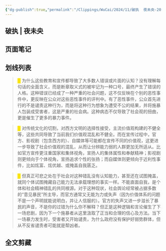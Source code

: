 ```yaml
---
{"dg-publish":true,"permalink":"/Clippings/WuCai/2024/11/破执  夜未央-20241119/"}
---
```



## 破执 | 夜未央 

## 页面笔记


## 划线列表
> <font color="#FFE500">█  </font>为什么这些教育和宣传都导致了大多数人错误或片面的认知？没有理解每句话的全面含义，而是断章取义式的被牢记为一种口号，最终产生了错误的人格。这种错误已经成了一种严重的社会问题，这不仅反映在个别的恶性事件中，更反映在公众对这些恶性事件的评判中。有了恶性事件，公众首先进行的不是谴责这种行为，而是将这种行为想象为遭受不公的结果，并将施暴人包装成受害者，这是严重的社会病。这种病态不仅导致了社会观的扭曲，更是催生了更多的暴力事件。

> <font color="#FFE500">█  </font>对传统文化的切割，对西方文明的选择性接受，主流价值观构建的不健全等，这些共同导致了当前我们价值观混乱和不健全。而在宣传过程中，官方、影视剧（包含西方的）、自媒体等可能都在宣传不同的价值观，这更进一步导致了社会价值观的混乱，从而让分辨能力弱的人群更加无所适从。比如官方宣传更注重国家和集体视角，宣扬人的集体属性和奉献精神；影视剧则更倾向于个体视角，宣扬追求个性的张扬；而自媒体则更倾向于近利性事件，比如炫富、炫优越、或掩盖自我匮乏。

> <font color="#FFE500">█  </font>但真正可悲之处在于社会对这种错乱没有认知能力，甚至还在试图掩盖，就同个体试图掩藏自己能力无法承载理想的事实一样。不能直面自我，是个体和社会精神错乱的共同根源。对于这种现状，社会舆论经常被占据多数的“意见暴民”所主导，而官方通常又无能为力或失声（因为价值体系的问题不是一个声明就能说明白，并让人信服的）。官方的失声又进一步滋长了暴民的声音，不是你的过错为什么你不解释？但正是这种逻辑和言论催生了下一场悲剧，因为下一个施暴者从这里汲取了正当和合理的信心及方法。当下一场暴力发生时，受害者又开始谴责，为什么政府没有保护好弱势群体，但从不反省谴责者可能就是帮凶者。


## 全文剪藏

